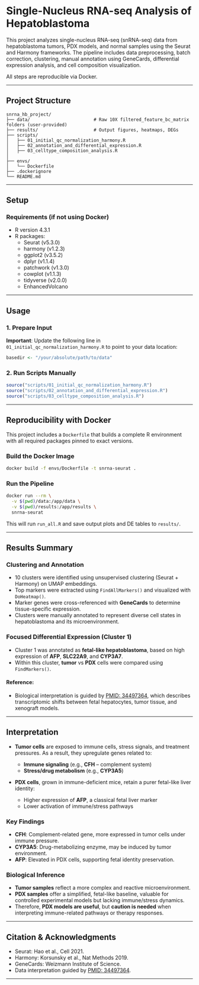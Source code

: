 # Single-Nucleus RNA-seq Analysis of Hepatoblastoma      
   
This project analyzes single-nucleus RNA-seq (snRNA-seq) data from hepatoblastoma tumors, PDX models, and normal samples using the Seurat and Harmony frameworks. The pipeline includes data preprocessing, batch correction, clustering, manual annotation using GeneCards, differential expression analysis, and cell composition visualization.

All steps are reproducible via Docker.  
 
---   
 
## Project Structure

```
snrna_hb_project/
├── data/                        # Raw 10X filtered_feature_bc_matrix folders (user-provided)
├── results/                     # Output figures, heatmaps, DEGs
├── scripts/
│   ├── 01_initial_qc_normalization_harmony.R
│   ├── 02_annotation_and_differential_expression.R
│   ├── 03_celltype_composition_analysis.R
│   
├── envs/
│   └── Dockerfile
├── .dockerignore
└── README.md
```

---

## Setup

### Requirements (if not using Docker)

- R version 4.3.1
- R packages:
  - Seurat (v5.3.0)
  - harmony (v1.2.3)
  - ggplot2 (v3.5.2)
  - dplyr (v1.1.4)
  - patchwork (v1.3.0)
  - cowplot (v1.1.3)
  - tidyverse (v2.0.0)
  - EnhancedVolcano

---

## Usage

### 1. Prepare Input
  
**Important**: Update the following line in `01_initial_qc_normalization_harmony.R` to point to your data location:

```r
basedir <- "/your/absolute/path/to/data"
```

### 2. Run Scripts Manually

```r
source("scripts/01_initial_qc_normalization_harmony.R")
source("scripts/02_annotation_and_differential_expression.R")
source("scripts/03_celltype_composition_analysis.R")
```

---

## Reproducibility with Docker

This project includes a `Dockerfile` that builds a complete R environment with all required packages pinned to exact versions.

### Build the Docker Image

```bash
docker build -f envs/Dockerfile -t snrna-seurat .
```

### Run the Pipeline

```bash
docker run --rm \
  -v $(pwd)/data:/app/data \
  -v $(pwd)/results:/app/results \
  snrna-seurat
```

This will run `run_all.R` and save output plots and DE tables to `results/`.

---

## Results Summary

### Clustering and Annotation

- 10 clusters were identified using unsupervised clustering (Seurat + Harmony) on UMAP embeddings.
- Top markers were extracted using `FindAllMarkers()` and visualized with `DoHeatmap()`.
- Marker genes were cross-referenced with **GeneCards** to determine tissue-specific expression.
- Clusters were manually annotated to represent diverse cell states in hepatoblastoma and its microenvironment.

### Focused Differential Expression (Cluster 1)

- Cluster 1 was annotated as **fetal-like hepatoblastoma**, based on high expression of **AFP**, **SLC22A9**, and **CYP3A7**.
- Within this cluster, **tumor** vs **PDX** cells were compared using `FindMarkers()`.

#### Reference:
- Biological interpretation is guided by [PMID: 34497364](https://pubmed.ncbi.nlm.nih.gov/34497364), which describes transcriptomic shifts between fetal hepatocytes, tumor tissue, and xenograft models.

---

## Interpretation

- **Tumor cells** are exposed to immune cells, stress signals, and treatment pressures. As a result, they upregulate genes related to:
  - **Immune signaling** (e.g., **CFH** – complement system)
  - **Stress/drug metabolism** (e.g., **CYP3A5**)

- **PDX cells**, grown in immune-deficient mice, retain a purer fetal-like liver identity:
  - Higher expression of **AFP**, a classical fetal liver marker
  - Lower activation of immune/stress pathways

### Key Findings

- **CFH**: Complement-related gene, more expressed in tumor cells under immune pressure.
- **CYP3A5**: Drug-metabolizing enzyme, may be induced by tumor environment.
- **AFP**: Elevated in PDX cells, supporting fetal identity preservation.

### Biological Inference

- **Tumor samples** reflect a more complex and reactive microenvironment.
- **PDX samples** offer a simplified, fetal-like baseline, valuable for controlled experimental models but lacking immune/stress dynamics.
- Therefore, **PDX models are useful**, but **caution is needed** when interpreting immune-related pathways or therapy responses.

---
## Citation & Acknowledgments

- Seurat: Hao et al., Cell 2021.
- Harmony: Korsunsky et al., Nat Methods 2019.
- GeneCards: Weizmann Institute of Science.
- Data interpretation guided by [PMID: 34497364](https://pubmed.ncbi.nlm.nih.gov/34497364).

---

